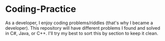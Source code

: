 # Coding-Practice

As a developer, I enjoy coding problems/riddles (that's why I became a developer). This repository will have different problems I found and solved in C#, Java, or C++. I'll try my best to sort this by section to keep it clean.
